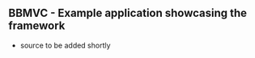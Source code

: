BBMVC - Example application showcasing the framework
----------------------------------------------------

- source to be added shortly
